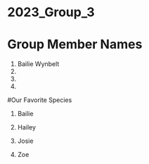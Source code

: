 # 2023_Group_3

# Group Member Names
1. Bailie Wynbelt
2. 
3.
4.

#Our Favorite Species
1. Bailie


2. Hailey


3. Josie


4. Zoe
